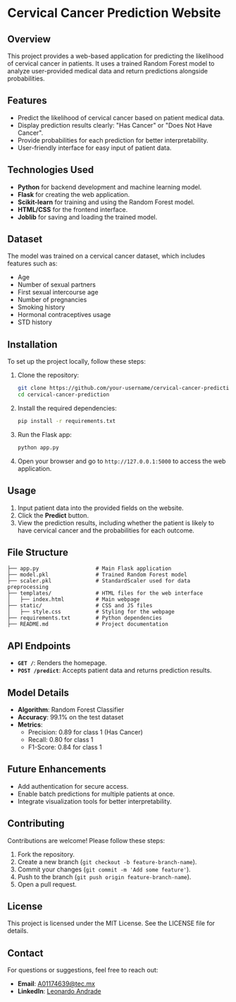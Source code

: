 # Cervical Cancer Prediction Website

## Overview
This project provides a web-based application for predicting the likelihood of cervical cancer in patients. It uses a trained Random Forest model to analyze user-provided medical data and return predictions alongside probabilities.

## Features
- Predict the likelihood of cervical cancer based on patient medical data.
- Display prediction results clearly: "Has Cancer" or "Does Not Have Cancer".
- Provide probabilities for each prediction for better interpretability.
- User-friendly interface for easy input of patient data.

## Technologies Used
- **Python** for backend development and machine learning model.
- **Flask** for creating the web application.
- **Scikit-learn** for training and using the Random Forest model.
- **HTML/CSS** for the frontend interface.
- **Joblib** for saving and loading the trained model.

## Dataset
The model was trained on a cervical cancer dataset, which includes features such as:
- Age
- Number of sexual partners
- First sexual intercourse age
- Number of pregnancies
- Smoking history
- Hormonal contraceptives usage
- STD history

## Installation
To set up the project locally, follow these steps:

1. Clone the repository:
   ```bash
   git clone https://github.com/your-username/cervical-cancer-prediction.git
   cd cervical-cancer-prediction
   ```

2. Install the required dependencies:
   ```bash
   pip install -r requirements.txt
   ```

3. Run the Flask app:
   ```bash
   python app.py
   ```

4. Open your browser and go to `http://127.0.0.1:5000` to access the web application.

## Usage
1. Input patient data into the provided fields on the website.
2. Click the **Predict** button.
3. View the prediction results, including whether the patient is likely to have cervical cancer and the probabilities for each outcome.

## File Structure
```
├── app.py                  # Main Flask application
├── model.pkl               # Trained Random Forest model
├── scaler.pkl              # StandardScaler used for data preprocessing
├── templates/              # HTML files for the web interface
│   ├── index.html          # Main webpage
├── static/                 # CSS and JS files
│   ├── style.css           # Styling for the webpage
├── requirements.txt        # Python dependencies
├── README.md               # Project documentation
```

## API Endpoints
- **`GET /`**: Renders the homepage.
- **`POST /predict`**: Accepts patient data and returns prediction results.

## Model Details
- **Algorithm**: Random Forest Classifier
- **Accuracy**: 99.1% on the test dataset
- **Metrics**:
  - Precision: 0.89 for class 1 (Has Cancer)
  - Recall: 0.80 for class 1
  - F1-Score: 0.84 for class 1

## Future Enhancements
- Add authentication for secure access.
- Enable batch predictions for multiple patients at once.
- Integrate visualization tools for better interpretability.

## Contributing
Contributions are welcome! Please follow these steps:
1. Fork the repository.
2. Create a new branch (`git checkout -b feature-branch-name`).
3. Commit your changes (`git commit -m 'Add some feature'`).
4. Push to the branch (`git push origin feature-branch-name`).
5. Open a pull request.

## License
This project is licensed under the MIT License. See the LICENSE file for details.


## Contact
For questions or suggestions, feel free to reach out:
- **Email**: A01174639@tec.mx
- **LinkedIn**: [Leonardo Andrade ](www.linkedin.com/in/leonardoandradeflores1)

